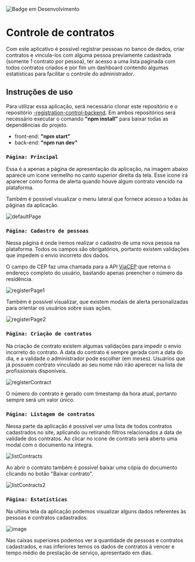 ![Badge em Desenvolvimento](http://img.shields.io/static/v1?label=STATUS&message=FINALIZADO&color=GREEN&style=for-the-badge)


# Controle de contratos

Com este aplicativo é possivel registrar pessoas no banco de dados, criar contratos e vincula-los com alguma pessoa previamente cadastrada (somente 1 contrato por pessoa), ter acesso a uma lista paginada com todos contratos criados e por fim um dashboard contendo algumas estatísticas para facilitar o controle do administrador.

## Instruções de uso

Para utilizar essa aplicação, será necessário clonar este repositório e o repositório <a href="https://github.com/Abiscula/-registration-control-backend">-registration-control-backend</a>. Em ambos repositórios será necessário executar o comando <b>"npm install"</b> para baixar todas as dependências do projeto.
<ul>
  <li>front-end: <b>"npm start"</b></li>
  <li>back-end: <b>"npm run dev"</b></li>
</ul>

### `Página: Principal`

Essa é a apenas a página de apresentação da aplicação, na imagem abaixo aparece um icone vermelho no canto superior direita da tela. Esse icone irá aparecer como forma de alerta quando houve algum contrato vencido na plataforma.

Também é possivel visualizar o menu lateral que fornece acesso a todas às páginas da aplicação.

![defaultPage](https://user-images.githubusercontent.com/85578784/174488400-b01371ea-2286-40f5-a50e-574f96c78fed.gif)


### `Página: Cadastro de pessoas`

Nessa página é onde iremos realizar o cadastro de uma nova pessoa na plataforma. Todos os campos são obrigatórios, portanto existem validações que impedem o envio incorreto dos dados.

O campo de CEP faz uma chamada para a API <a href="https://viacep.com.br/">ViaCEP</a> que retorna o endereço completo do usuário, bastando apenas preencher o número da residência.

![registerPage1](https://user-images.githubusercontent.com/85578784/174488607-a65dd9f5-f553-4fcc-9ece-f8808ccf2a66.gif)

Também é possível visualizar, que existem modais de alerta personalizadas para orientar os usuários sobre suas ações.

![registerPage2](https://user-images.githubusercontent.com/85578784/174488943-b0a576e8-7501-4cd7-85ba-0bf13de3d646.gif)


### `Página: Criação de contratos`

Na criação de contrato existem algumas validações para impedir o envio incorreto do contrato. A data do contrato é sempre gerada com a data do dia, e a validade o administrador pode escolher (em meses). Usuários que já possuem contrato vinculado ao seu nome não irão aperecer na lista de profissionais disponíveis.

![registerContract](https://user-images.githubusercontent.com/85578784/174489706-d460ae1c-2be4-49f4-b51a-e0c4064f640d.gif)

O número do contrato é gerado com timestamp da hora atual, portanto sempre será um valor único.


### `Página: Listagem de contratos`

Nessa parte da aplicação é possivel ver uma lista de todos contratos cadastrados no site, aplicando ou retirando filtros relacionados a data de validade dos contratos.
Ao clicar no icone de contrato será aberto uma modal com o documento na integra.

![listContracts](https://user-images.githubusercontent.com/85578784/174489896-b5a1add4-41c1-4799-8ad4-0afde2a7ab38.gif)

Ao abrir o contrato também é possivel baixar uma cópia do documento clicando no botão "Baixar contrato".

![listContracts2](https://user-images.githubusercontent.com/85578784/174490007-713e13eb-b875-4818-b54e-9d2b59d5ab0d.gif)


### `Página: Estatísticas`

Na ultima tela da aplicação podemos visualizar alguns dados referentes às pessoas e contratos cadastrados.

![image](https://user-images.githubusercontent.com/85578784/174490107-9f8353fa-6b23-4ef7-8b6a-3a62ea3811e7.png)

Nas caixas superiores podemos ver a quantidade de pessoas e contratos cadastrados, e nas inferiores temos os dados de contratos à vencer e tempo médio de prestação de serviço, apresentado em dias.



